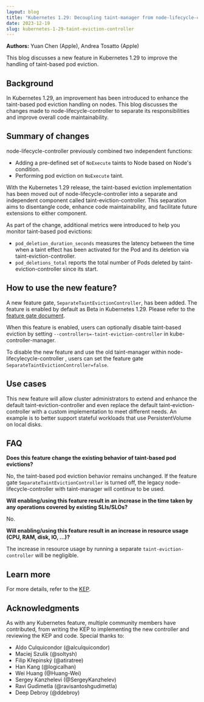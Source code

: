 ```yaml
---
layout: blog
title: "Kubernetes 1.29: Decoupling taint-manager from node-lifecycle-controller"
date: 2023-12-19
slug: kubernetes-1-29-taint-eviction-controller
---
```


**Authors:** Yuan Chen (Apple), Andrea Tosatto (Apple)

This blog discusses a new feature in Kubernetes 1.29 to improve the handling of taint-based pod eviction.

## Background

In Kubernetes 1.29, an improvement has been introduced to enhance the taint-based pod eviction handling on nodes.
This blog discusses the changes made to node-lifecycle-controller
to separate its responsibilities and improve overall code maintainability.

## Summary of changes

node-lifecycle-controller previously combined two independent functions:

- Adding a pre-defined set of `NoExecute` taints to Node based on Node's condition.
- Performing pod eviction on `NoExecute` taint.

With the Kubernetes 1.29 release, the taint-based eviction implementation has been
moved out of node-lifecycle-controller into a separate and independent component called taint-eviction-controller.
This separation aims to disentangle code, enhance code maintainability,
and facilitate future extensions to either component.

As part of the change, additional metrics were introduced to help you monitor taint-based pod evictions:

- `pod_deletion_duration_seconds` measures the latency between the time when a taint effect
has been activated for the Pod and its deletion via taint-eviction-controller.
- `pod_deletions_total` reports the total number of Pods deleted by taint-eviction-controller since its start.

## How to use the new feature?

A new feature gate, `SeparateTaintEvictionController`, has been added. The feature is enabled by default as Beta in Kubernetes 1.29.
Please refer to the [feature gate document](/docs/reference/command-line-tools-reference/feature-gates/).
 

When this feature is enabled, users can optionally disable taint-based eviction by setting `--controllers=-taint-eviction-controller`
in kube-controller-manager.

To disable the new feature and use the old taint-manager within node-lifecylecycle-controller , users can set the feature gate `SeparateTaintEvictionController=false`.

## Use cases

This new feature will allow cluster administrators to extend and enhance the default
taint-eviction-controller and even replace the default taint-eviction-controller with a
custom implementation to meet different needs. An example is to better support
stateful workloads that use PersistentVolume on local disks.

## FAQ

**Does this feature change the existing behavior of taint-based pod evictions?**

No, the taint-based pod eviction behavior remains unchanged. If the feature gate
`SeparateTaintEvictionController` is turned off, the legacy node-lifecycle-controller with taint-manager will continue to be used.

**Will enabling/using this feature result in an increase in the time taken by any operations covered by existing SLIs/SLOs?**

No.

**Will enabling/using this feature result in an increase in resource usage (CPU, RAM, disk, IO, ...)?**

The increase in resource usage by running a separate `taint-eviction-controller` will be negligible.

## Learn more

For more details, refer to the [KEP](http://kep.k8s.io/3902).

## Acknowledgments

As with any Kubernetes feature, multiple community members have contributed, from
writing the KEP to implementing the new controller and reviewing the KEP and code. Special thanks to:

- Aldo Culquicondor (@alculquicondor)
- Maciej Szulik (@soltysh)
- Filip Křepinský (@atiratree)
- Han Kang (@logicalhan)
- Wei Huang (@Huang-Wei)
- Sergey Kanzhelevi (@SergeyKanzhelev)
- Ravi Gudimetla (@ravisantoshgudimetla)
- Deep Debroy (@ddebroy)
